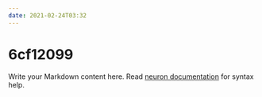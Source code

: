 ```yaml
---
date: 2021-02-24T03:32
---
```


# 6cf12099

Write your Markdown content here. Read [neuron documentation](https://neuron.zettel.page/2011404.html) for syntax help.

